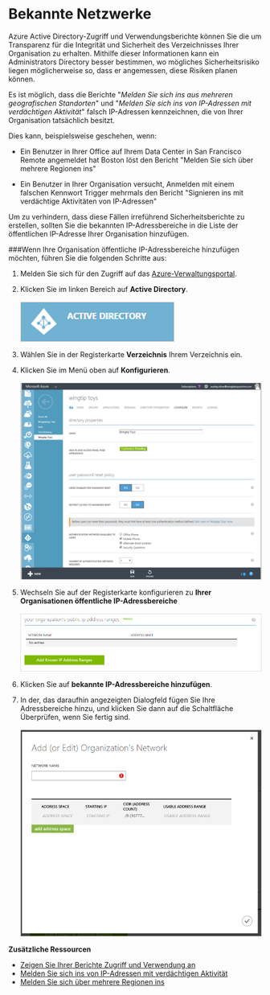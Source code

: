 <properties 
    pageTitle="Bekannte Netzwerke | Microsoft Azure" 
    description="Bekannte Netzwerke konfiguriert wurde, können Sie vermeiden, dass IP-Adressen, die Besitz Ihrer Organisation in die ins melden Sie sich über mehrere Regionen und melden Sie sich ins von IP-Adressen mit verdächtige Aktivitätsberichten enthalten sind." 
    services="active-directory" 
    documentationCenter="" 
    authors="markusvi" 
    manager="femila"  
    editor=""/>

<tags 
    ms.service="active-directory" 
    ms.workload="identity" 
    ms.tgt_pltfrm="na" 
    ms.devlang="na" 
    ms.topic="article" 
    ms.date="10/10/2016" 
    ms.author="markvi"/>

# <a name="known-networks"></a>Bekannte Netzwerke


Azure Active Directory-Zugriff und Verwendungsberichte können Sie die um Transparenz für die Integrität und Sicherheit des Verzeichnisses Ihrer Organisation zu erhalten. Mithilfe dieser Informationen kann ein Administrators Directory besser bestimmen, wo mögliches Sicherheitsrisiko liegen möglicherweise so, dass er angemessen, diese Risiken planen können.

Es ist möglich, dass die Berichte "*Melden Sie sich ins aus mehreren geografischen Standorten*" und "*Melden Sie sich ins von IP-Adressen mit verdächtigen Aktivität*" falsch IP-Adressen kennzeichnen, die von Ihrer Organisation tatsächlich besitzt. 

Dies kann, beispielsweise geschehen, wenn: 

- Ein Benutzer in Ihrer Office auf Ihrem Data Center in San Francisco Remote angemeldet hat Boston löst den Bericht "Melden Sie sich über mehrere Regionen ins" 

- Ein Benutzer in Ihrer Organisation versucht, Anmelden mit einem falschen Kennwort Trigger mehrmals den Bericht "Signieren ins mit verdächtige Aktivitäten von IP-Adressen" 

Um zu verhindern, dass diese Fällen irreführend Sicherheitsberichte zu erstellen, sollten Sie die bekannten IP-Adressbereiche in die Liste der öffentlichen IP-Adresse Ihrer Organisation hinzufügen.    


###<a name="to-add-your-organizations-public-ip-address-ranges-perform-the-following-steps"></a>Wenn Ihre Organisation öffentliche IP-Adressbereiche hinzufügen möchten, führen Sie die folgenden Schritte aus: 

1.  Melden Sie sich für den Zugriff auf das [Azure-Verwaltungsportal](https://manage.windowsazure.com).

2.  Klicken Sie im linken Bereich auf **Active Directory**. <br><br>![Funktionsweise der Cloud-App-Suche](./media/active-directory-known-networks/known-netwoks-01.png)

3.  Wählen Sie in der Registerkarte **Verzeichnis** Ihrem Verzeichnis ein.

4.  Klicken Sie im Menü oben auf **Konfigurieren**. <br><br>![Funktionsweise der Cloud-App-Suche](./media/active-directory-known-networks/known-netwoks-02.png)

5.  Wechseln Sie auf der Registerkarte konfigurieren zu **Ihrer Organisationen öffentliche IP-Adressbereiche** <br><br>![Funktionsweise der Cloud-App-Suche](./media/active-directory-known-networks/known-netwoks-03.png)

6.  Klicken Sie auf **bekannte IP-Adressbereiche hinzufügen**.

7.  In der, das daraufhin angezeigten Dialogfeld fügen Sie Ihre Adressbereiche hinzu, und klicken Sie dann auf die Schaltfläche Überprüfen, wenn Sie fertig sind. <br><br>![Funktionsweise der Cloud-App-Suche](./media/active-directory-known-networks/known-netwoks-04.png)


**Zusätzliche Ressourcen**


* [Zeigen Sie Ihrer Berichte Zugriff und Verwendung an](active-directory-view-access-usage-reports.md)
* [Melden Sie sich ins von IP-Adressen mit verdächtigen Aktivität](active-directory-reporting-sign-ins-from-ip-addresses-with-suspicious-activity.md)
* [Melden Sie sich über mehrere Regionen ins](active-directory-reporting-sign-ins-from-multiple-geographies.md)


